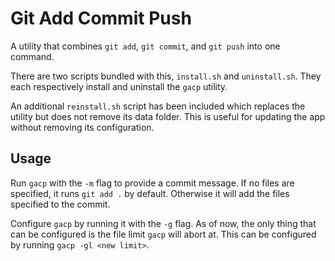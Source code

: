 # Git Add Commit Push

A utility that combines `git add`, `git commit`, and `git push` into one
command.

There are two scripts bundled with this, `install.sh` and `uninstall.sh`. They
each respectively install and uninstall the `gacp` utility.

An additional `reinstall.sh` script has been included which replaces the utility
but does not remove its data folder. This is useful for updating the app without
removing its configuration.

## Usage

Run `gacp` with the `-m` flag to provide a commit message. If no files are
specified, it runs `git add .` by default. Otherwise it will add the files
specified to the commit.

Configure `gacp` by running it with the `-g` flag. As of now, the only thing
that can be configured is the file limit `gacp` will abort at. This can be
configured by running `gacp -gl <new limit>`.

